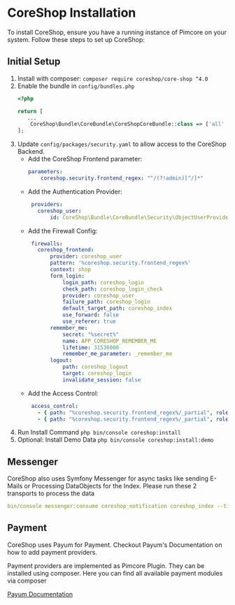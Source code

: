 # CoreShop Installation

To install CoreShop, ensure you have a running instance of Pimcore on your system. Follow these steps to set up
CoreShop:

## Initial Setup

1. Install with composer: `composer require coreshop/core-shop ^4.0`
2. Enable the bundle in `config/bundles.php`
    ```php
    <?php
    
    return [
       ...
        CoreShop\Bundle\CoreBundle\CoreShopCoreBundle::class => ['all' => true],
    ];
    ```
3. Update `config/packages/security.yaml` to allow access to the CoreShop Backend.
    - Add the CoreShop Frontend parameter:
      ```yaml
      parameters:
          coreshop.security.frontend_regex: "^/(?!admin)[^/]*"
      ```
    - Add the Authentication Provider:
      ```yaml
       providers:
         coreshop_user:
             id: CoreShop\Bundle\CoreBundle\Security\ObjectUserProvider
      ```
    - Add the Firewall Config:
      ```yaml
       firewalls:
         coreshop_frontend:
             provider: coreshop_user
             pattern: '%coreshop.security.frontend_regex%'
             context: shop
             form_login:
                 login_path: coreshop_login
                 check_path: coreshop_login_check
                 provider: coreshop_user
                 failure_path: coreshop_login
                 default_target_path: coreshop_index
                 use_forward: false
                 use_referer: true
             remember_me:
                 secret: "%secret%"
                 name: APP_CORESHOP_REMEMBER_ME
                 lifetime: 31536000
                 remember_me_parameter: _remember_me
             logout:
                 path: coreshop_logout
                 target: coreshop_login
                 invalidate_session: false
      ```
    - Add the Access Control:
      ```yaml
       access_control:
         - { path: "%coreshop.security.frontend_regex%/_partial", role: IS_AUTHENTICATED_ANONYMOUSLY, ips: [127.0.0.1, ::1] }
         - { path: "%coreshop.security.frontend_regex%/_partial", role: ROLE_NO_ACCESS }
      ```
4. Run Install Command `php bin/console coreshop:install`
5. Optional: Install Demo Data `php bin/console coreshop:install:demo`

## Messenger

CoreShop also uses Symfony Messenger for async tasks like sending E-Mails or Processing DataObjects for the Index.
Please run these 2 transports to process the data

```yaml
bin/console messenger:consume coreshop_notification coreshop_index --time-limit=300
```

## Payment

CoreShop uses Payum for Payment. Checkout Payum's Documentation on how to add payment providers.

Payment providers are implemented as Pimcore Plugin. They can be installed using composer. Here you can find all
available payment modules via composer

[Payum Documentation](https://github.com/Payum/Payum/blob/master/docs/index.md#symfony-payum-bundle)
